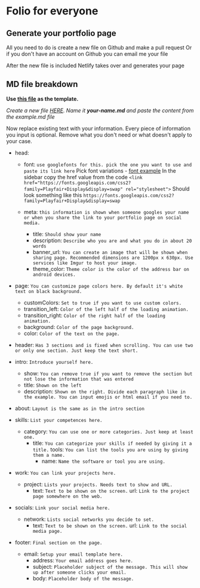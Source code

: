 # Folio for everyone

## Generate your portfolio page

All you need to do is create a new file on Github and make a pull request
Or if you don't have an account on Github you can email me your file

After the new file is included Netlify takes over and generates your page

## MD file breakdown

**Use [this file](https://github.com/ronca85/folio-for-everyone/edit/master/src/members/example.md) as the template.**

*Create a new file [HERE](https://github.com/ronca85/folio-for-everyone/new/master/src/members). Name it **_your-name.md_** and paste the content from the example.md file*

Now replace existing text with your information. Every piece of information you input is optional. Remove what you don't need or what doesn't apply to your case.

* head:
  * font: ``` use googlefonts for this. pick the one you want to use and paste its link here ```
  Pick font variations - [font example](https://fonts.google.com/specimen/Playfair+Display?sidebar.open=true&selection.family=Playfair+Display)
  In the sidebar copy the href value from the code ```<link href="https://fonts.googleapis.com/css2?family=Playfair+Display&display=swap" rel="stylesheet">```
  Should look something like this ```https://fonts.googleapis.com/css2?family=Playfair+Display&display=swap```
  
  * meta: ``` this information is shown when someone googles your name or when you share the link to your portfolio page on social media. ```
    * title: ``` Should show your name ```
    * description: ``` Describe who you are and what you do in about 20 words ```
    * banner_url: ``` You can create an image that will be shown when sharing page. Recommended dimensions are 1200px x 630px. Use services like Imgur to host your image. ```
    * theme_color: ``` Theme color is the color of the address bar on android devices. ```

* page: ``` You can customize page colors here. By default it's white text on black background. ```
  * customColors: ``` Set to true if you want to use custom colors. ```
  * transition_left: ``` Color of the left half of the loading animation. ```
  * transition_right: ``` Color of the right half of the loading animation. ```
  * background: ``` Color of the page background. ```
  * color: ``` Color of the text on the page. ```

* header: ``` Has 3 sections and is fixed when scrolling. You can use two or only one section. Just keep the text short. ```

* intro: ``` Introduce yourself here. ```
  * show: ``` You can remove true if you want to remove the section but not lose the information that was entered ```
  * title: ``` Shown on the left ```
  * description: ``` Shown on the right. Divide each paragraph like in the example. You can input emojis or html email if you need to. ```

* about: ``` Layout is the same as in the intro section ```

* skills: ``` List your competences here. ```
  * category: ``` You can use one or more categories. Just keep at least one. ```
    - title: ``` You can categorize your skills if needed by giving it a title. ```
      tools: ``` You can list the tools you are using by giving them a name. ```
      - name: ``` Name the software or tool you are using. ```

* work: ``` You can link your projects here. ```
  * project: ``` Lists your projects. Needs text to show and URL. ```
    - text: ``` Text to be shown on the screen. ```
      url: ``` Link to the project page somewhere on the web. ```

* socials: ``` Link your social media here. ```
	* network: ``` Lists social networks you decide to set. ```
	  - text: ``` Text to be shown on the screen. ```
	    url: ``` Link to the social media page. ```

* footer: ``` Final section on the page. ```
  * email: ``` Setup your email template here. ```
    * address: ``` Your email address goes here. ```
    * subject: ``` Placeholder subject of the message. This will show up after someone clicks your email. ```
    * body: ``` Placeholder body of the message. ```
